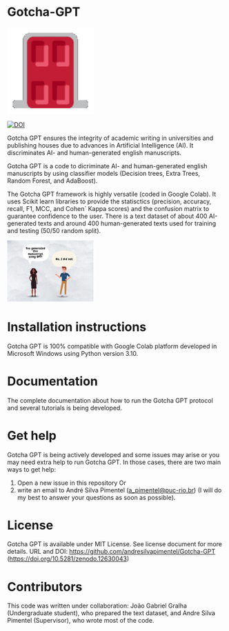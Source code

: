 # Gotcha-GPT
<img src="gotcha.gif" alt="drawing" width="200"/>

[![DOI](https://zenodo.org/badge/DOI/10.5281/zenodo.12630043.svg)](https://doi.org/10.5281/zenodo.12630043)

Gotcha GPT ensures the integrity of academic writing in universities and publishing houses due to advances in Artificial Intelligence (AI). It discriminates AI- and human-generated english manuscripts.

Gotcha GPT is a code to dicriminate AI- and human-generated english manuscripts by using classifier models (Decision trees, Extra Trees, Random Forest, and AdaBoost).

The Gotcha GPT framework is highly versatile (coded in Google Colab). It uses Scikit learn libraries to provide the statisctics (precision, accuracy, recall, F1, MCC, and Cohen´ Kappa scores) and the confusion matrix to guarantee confidence to the user. There is a text dataset of about 400 AI-generated texts and around 400 human-generated texts used for training and testing (50/50 random split).

<img src="gotcha GPT.png" alt="drawing" width="200"/>

# Installation instructions

Gotcha GPT is 100% compatible with Google Colab platform developed in Microsoft Windows using Python version 3.10.

# Documentation

The complete documentation about how to run the Gotcha GPT protocol and several tutorials is being developed.

# Get help

Gotcha GPT is being actively developed and some issues may arise or you may need extra help to run Gotcha GPT. In those cases, there are two main ways to get help:

1) Open a new issue in this repository
Or 
2) write an email to André Silva Pimentel (a_pimentel@puc-rio.br) (I will do my best to answer your questions as soon as possible).

# License

Gotcha GPT is available under MIT License. See license document for more details. URL and DOI: https://github.com/andresilvapimentel/Gotcha-GPT (https://doi.org/10.5281/zenodo.12630043)

# Contributors

This code was written under collaboration:
João Gabriel Gralha (Undergraduate student), who prepared the text dataset, and Andre Silva Pimentel (Supervisor), who wrote most of the code.

